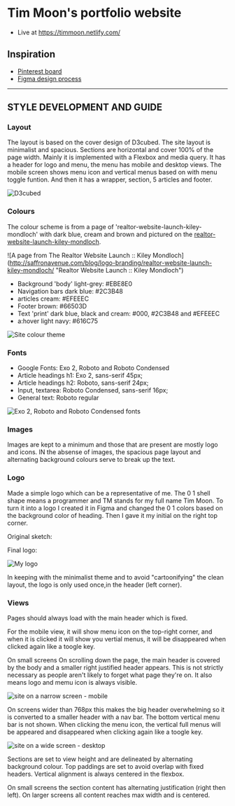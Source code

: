 # Tim Moon's portfolio website
- Live at https://timmoon.netlify.com/

## Inspiration
 - [Pinterest board](https://www.pinterest.com.au/timmoon7/profile/)
 - [Figma design process](https://www.figma.com/file/GYrWtTlwfKlj7BBjGMvcdXbh/MyProfile)

---
## STYLE DEVELOPMENT AND GUIDE
### Layout
The layout is based on the cover design of D3cubed. The site layout is minimalist and spacious. Sections are horizontal and cover 100% of the page width. Mainly it is implemented with a Flexbox and media query. It has a header for logo and menu, the menu has mobile and desktop views. The mobile screen shows menu icon and vertical menus based on with menu toggle funtion. And then it has a wrapper, section, 5 articles and footer.

![D3cubed](http://demos.q-themes.net/dcubed/v1.1/#home "D3cubed, web design company")

### Colours
The colour scheme is from a page of 'realtor-website-launch-kiley-mondloch' with dark blue, cream and brown and pictured on the [realtor-website-launch-kiley-mondloch](https://www.pinterest.com.au/pin/791648440723495868/).

![A page from The Realtor Website Launch :: Kiley Mondloch] (http://saffronavenue.com/blog/logo-branding/realtor-website-launch-kiley-mondloch/ "Realtor Website Launch :: Kiley Mondloch")

 - Background 'body' light-grey: #EBE8E0
 - Navigation bars dark blue: #2C3B48
 - articles cream: #EFEEEC
 - Footer brown: #66503D
 - Text 'print' dark blue, black and cream: #000, #2C3B48 and #EFEEEC
 - a:hover light navy: #616C75

![Site colour theme](https://github.com/timmoon7/profile/tree/master/assets/img/colors.png "Site colour theme")

### Fonts
 - Google Fonts: Exo 2, Roboto and Roboto Condensed
 - Article headings h1: Exo 2, sans-serif 45px;
 - Article headings h2: Roboto, sans-serif 24px;
 - Input, textarea: Roboto Condensed, sans-serif 16px;
 - General text: Roboto regular

![Exo 2, Roboto and Roboto Condensed fonts](https://https://github.com/timmoon7/profile/tree/master/assets/img/colors.png "Exo 2, Roboto and Roboto Condensed fonts")
 
### Images
Images are kept to a minimum and those that are present are mostly logo and icons. IN the absense of images, the spacious page layout and alternating background colours serve to break up the text.

### Logo
Made a simple logo which can be a representative of me. The 0 1 shell shape means a programmer and TM stands for my full name Tim Moon. To turn it into a logo I created it in Figma and changed the 0 1 colors based on the background color of heading. Then I gave it my initial on the right top corner.

Original sketch:

Final logo:

![My logo](https://https://github.com/timmoon7/profile/tree/master/assets/img/colors.png "My logo")

In keeping with the minimalist theme and to avoid "cartoonifying" the clean layout, the logo is only used once,in the header (left corner).

### Views
Pages should always load with the main header which is fixed.

For the mobile view, it will show menu icon on the top-right corner, and when it is clicked it will
show you vertial menus, it will be disappeared when clicked again like a toogle key.

On small screens On scrolling down the page, the main header is covered by the body and a smaller right justified header appears. This is not strictly necessary as people aren't likely to forget what page they're on. It also means logo and memu icon is always visible.

![site on a narrow screen - mobile](https://github.com/timmoon7/profile/tree/master/assets/img/mobile.png "site on a narrow screen - mobile")

On screens wider than 768px this makes the big header overwhelming so it is converted to a smaller header with a nav bar. The bottom vertical menu bar is not shown. When clicking the menu icon, the vertical full menus will be appeared and disappeared when clicking again like a toogle key. 

![site on a wide screen - desktop](https://github.com/timmoon7/profile/tree/master/assets/img/mobile.png "site on a wide screen - desktop")

Sections are set to view height and are delineated by alternating background colour. Top paddings are set to avoid overlap with fixed headers. Vertical alignment is always centered in the flexbox.

On small screens the section content has alternating justification (right then left). On larger screens all content reaches max width and is centered.  